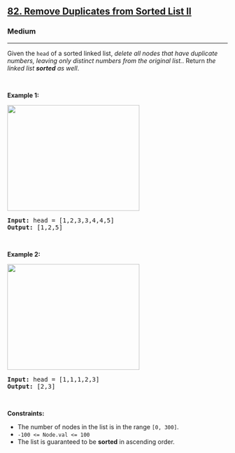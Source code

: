<h2><a href="https://leetcode.com/problems/remove-duplicates-from-sorted-list-ii/">82. Remove Duplicates from Sorted List II</a></h2><h3>Medium</h3><hr><div>
  <p>Given the <code>head</code> of a sorted linked list, <em>delete all nodes that have duplicate numbers, leaving only distinct numbers from the original list.</em>. Return <em>the linked list 
    <strong>sorted</strong> as well</em>.</p>
  
  <p>&nbsp;</p>
<p><strong>Example 1:</strong></p>
<img alt="" src="https://assets.leetcode.com/uploads/2021/01/04/linkedlist1.jpg" style="width: 302px; height: 242px;">
<pre><strong>Input:</strong> head = [1,2,3,3,4,4,5]
<strong>Output:</strong> [1,2,5]
</pre>
  
  
  <p>&nbsp;</p>
<p><strong>Example 2:</strong></p>
<img alt="" src="https://assets.leetcode.com/uploads/2021/01/04/linkedlist2.jpg" style="width: 302px; height: 242px;">
<pre><strong>Input:</strong> head = [1,1,1,2,3]
<strong>Output:</strong> [2,3]
</pre>
  
  <p>&nbsp;</p>
<p><strong>Constraints:</strong></p>

<ul>
	<li>The number of nodes in the list is in the range <code>[0, 300]</code>.</li>
	<li><code>-100 &lt;= Node.val &lt;= 100</code></li>
	<li>The list is guaranteed to be <strong>sorted</strong> in ascending order.</li>
</ul>
</div>
